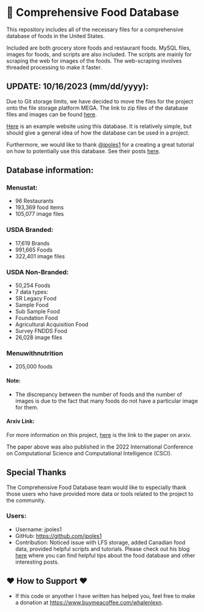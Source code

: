 # :pizza: Comprehensive Food Database
This repository includes all of the necessary files for a comprehensive database of foods in the United States. 

Included are both grocery store foods and restaurant foods. MySQL files, images for foods, and scripts are also included. The scripts are mainly for scraping the web for images of the foods. The web-scraping involves threaded processing to make it faster.

## UPDATE: 10/16/2023 (mm/dd/yyyy):
Due to Git storage limits, we have decided to move the files for the project onto the file storage platform MEGA. The link to zip files of the database files and images can be found [here](https://mega.nz/folder/0elAXR6L#QuC3C95Od8wn_j0jcn-d4A).

[Here](https://github.com/lxaw/UofSCSWITCHStudy) is an example website using this database. It is relatively simple, but should give a general idea of how the database can be used in a project.

Furthermore, we would like to thank [@jpoles1](https://github.com/jpoles1) for a creating a great tutorial on how to potentially use this database. See their posts [here](https://blog.jpoles1.com/archives/277).

## Database information:

### Menustat:
- 96 Restaurants
- 193,369 food items
- 105,077 image files
### USDA Branded:
- 17,619 Brands
- 991,665 Foods
- 322,401 image files
### USDA Non-Branded:
- 50,254 Foods
- 7 data types:
-  SR Legacy Food
-   Sample Food
-   Sub Sample Food
-   Foundation Food
-   Agricultural Acquisition Food
-   Survey FNDDS Food
- 26,028 image files
### Menuwithnutrition
- 205,000 foods

#### Note: 
- The discrepancy between the number of foods and the number of images is due to the fact that many foods do not have a particular image for them.

#### Arxiv Link:
For more information on this project, [here](https://arxiv.org/abs/2301.10649) is the link to the paper on arxiv.

The paper above was also published in the 2022 International Conference on Computational Science and Computational Intelligence (CSCI).

## Special Thanks 
The Comprehensive Food Database team would like to especially thank those users who have provided more data or tools related to the project to the community.

### Users:
- Username: jpoles1
- GitHub: https://github.com/jpoles1
- Contribution: Noticed issue with LFS storage, added Canadian food data, provided helpful scripts and tutorials. Please check out his blog [here](https://blog.jpoles1.com/archives/277) where you can find helpful tips about the food database and other interesting posts.


## ❤️ How to Support ❤️
- If this code or anyother I have written has helped you, feel free to make a donation at https://www.buymeacoffee.com/whalenlexn.
